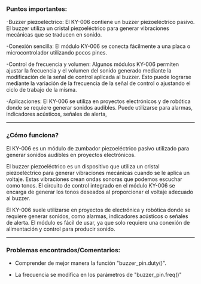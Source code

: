 ### Puntos importantes:

-Buzzer piezoeléctrico: El KY-006 contiene un buzzer piezoeléctrico pasivo. El buzzer utiliza un cristal piezoeléctrico para generar vibraciones mecánicas que se traducen en sonido.

-Conexión sencilla: El módulo KY-006 se conecta fácilmente a una placa o microcontrolador utilizando pocos pines.

-Control de frecuencia y volumen: Algunos módulos KY-006 permiten ajustar la frecuencia y el volumen del sonido generado mediante la modificación de la señal de control aplicada al buzzer. Esto puede lograrse mediante la variación de la frecuencia de la señal de control o ajustando el ciclo de trabajo de la misma.

-Aplicaciones: El KY-006 se utiliza en proyectos electrónicos y de robótica donde se requiere generar sonidos audibles. Puede utilizarse para alarmas, indicadores acústicos, señales de alerta, 

--- 
### ¿Cómo funciona?

El KY-006 es un módulo de zumbador piezoeléctrico pasivo utilizado para generar sonidos audibles en proyectos electrónicos.

El buzzer piezoeléctrico es un dispositivo que utiliza un cristal piezoeléctrico para generar vibraciones mecánicas cuando se le aplica un voltaje. Estas vibraciones crean ondas sonoras que podemos escuchar como tonos. El circuito de control integrado en el módulo KY-006 se encarga de generar los tonos deseados al proporcionar el voltaje adecuado al buzzer.

El KY-006 suele utilizarse en proyectos de electrónica y robótica donde se requiere generar sonidos, como alarmas, indicadores acústicos o señales de alerta. El módulo es fácil de usar, ya que solo requiere una conexión de alimentación y control para producir sonido.

---
### Problemas encontrados/Comentarios:

- Comprender de mejor manera la función "buzzer_pin.duty()".

- La frecuencia se modifíca en los parámetros de  "buzzer_pin.freq()"